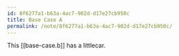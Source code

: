 ```yaml
---
id: 8f6277a1-b63a-4ac7-902d-d17e27cb950c
title: Base Case A
permalink: /note/8f6277a1-b63a-4ac7-902d-d17e27cb950c/
---
```

This [[base-case.b]] has a littlecar.
